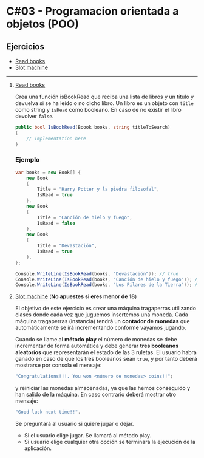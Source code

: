 # C#03 - Programacion orientada a objetos (POO)

## Ejercicios

 - [Read books](https://github.com/dahurtado/LemonCode/blob/main/csharp/PooSol/Ejer1/Program.cs)
 - [Slot machine](https://github.com/dahurtado/LemonCode/blob/main/csharp/PooSol/Ejer2/Program.cs)


---


1.  [Read books](https://github.com/dahurtado/LemonCode/blob/main/csharp/PooSol/Ejer1/Program.cs)

	Crea una función isBookRead que reciba una lista de libros y un título y devuelva si se ha leído o no dicho libro. Un libro es un objeto con <code>title</code> como string y <code>isRead</code> como booleano. En caso de no existir el libro devolver <code>false</code>.

	```csharp
	public bool IsBookRead(Boook books, string titleToSearch)
	{
		// Implementation here
	}
	```

	### Ejemplo
	```csharp
	var books = new Book[] {
		new Book
		{
			Title = "Harry Potter y la piedra filosofal",
			IsRead = true
		},
		new Book
		{
			Title = "Canción de hielo y fuego",
			IsRead = false
		},
		new Book
		{
			Title = "Devastación",
			IsRead = true
		},
	}; 

	Console.WriteLine(IsBookRead(books, "Devastación")); // true
	Console.WriteLine(IsBookRead(books, "Canción de hielo y fuego")); // false
	Console.WriteLine(IsBookRead(books, "Los Pilares de la Tierra")); // false
	```
2. [Slot machine](https://github.com/dahurtado/LemonCode/blob/main/csharp/PooSol/Ejer2/Program.cs) (**No apuestes si eres menor de 18**)

	El objetivo de este ejercicio es crear una máquina tragaperras utilizando clases donde cada vez que juguemos insertemos una moneda. Cada máquina tragaperras (instancia) tendrá un **contador de monedas** que automáticamente se irá incrementando conforme vayamos jugando.

	Cuando se llame al **método play** el número de monedas se debe incrementar de forma automática y debe generar **tres booleanos aleatorios** que representarán el estado de las 3 ruletas. El usuario habrá ganado en caso de que los tres booleanos sean <code>true</code>, y por tanto deberá mostrarse por consola el mensaje:

	``` csharp
	"Congratulations!!!. You won <número de monedas> coins!!";
	```
	y reiniciar las monedas almacenadas, ya que las hemos conseguido y han salido de la máquina. En caso contrario deberá mostrar otro mensaje:
	``` csharp
	"Good luck next time!!".
	```

	Se preguntará al usuario si quiere jugar o dejar.

	- Si el usuario elige jugar. Se llamará al método play.
	- Si usuario elige cualquier otra opción se terminará la ejecución de la aplicación.